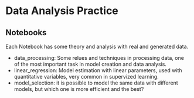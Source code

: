 # Data Analysis Practice

## Notebooks
Each Notebook has some theory and analysis with real and generated data.

- data_processing: Some relues and techniques in processing data, one of the most important task in model creation and data analysis.
- linear_regression: Model estimation with linear parameters, used with quantitative variables, very common in supervized learning.
- model_selection: it is possible to model the same data with different models, but which one is more efficient and the best?
